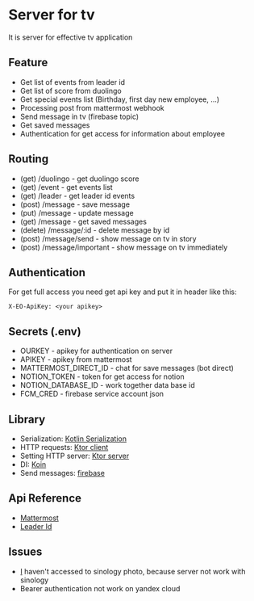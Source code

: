 # Server for tv
It is server for effective tv application
## Feature
- Get list of events from leader id
- Get list of score from duolingo
- Get special events list (Birthday, first day new employee, ...)
- Processing post from mattermost webhook
- Send message in tv (firebase topic)
- Get saved messages
- Authentication for get access for information about employee
## Routing
- (get) /duolingo - get duolingo score
- (get) /event - get events list
- (get) /leader - get leader id events
- (post) /message - save message
- (put) /message - update message
- (get) /message - get saved messages
- (delete) /message/:id - delete message by id
- (post) /message/send - show message on tv in story
- (post) /message/important - show message on tv immediately
## Authentication
For get full access you need get api key and put it in header like this:

```X-EO-ApiKey: <your apikey> ```
## Secrets (.env)
- OURKEY - apikey for authentication on server
- APIKEY - apikey from mattermost
- MATTERMOST_DIRECT_ID - chat for save messages (bot direct)
- NOTION_TOKEN - token for get access for notion
- NOTION_DATABASE_ID - work together data base id
- FCM_CRED - firebase service account json
## Library
- Serialization: [Kotlin Serialization](https://kotlinlang.org/docs/serialization.html)
- HTTP requests: [Ktor client](https://ktor.io/docs/getting-started-ktor-client.html)
- Setting HTTP server: [Ktor server](https://ktor.io/docs/intellij-idea.html)
- DI: [Koin](https://insert-koin.io/)
- Send messages: [firebase](https://firebase.google.com/docs/cloud-messaging/send-message?hl=ru)
## Api Reference
- [Mattermost](https://api.mattermost.com/)
- [Leader Id](https://apps.leader-id.ru/swagger/)
## Issues
- [I](https://github.com/UserNameMax) haven't accessed to sinology photo, because server not work with sinology
- Bearer authentication not work on yandex cloud